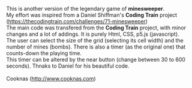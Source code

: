 This is another version of the legendary game of <b>minesweeper</b>.<br>
My effort was inspired from a Daniel Shiffman's <b>Coding Train</b> project (https://thecodingtrain.com/challenges/71-minesweeper)<br>
The main code was transfered from the <b>Coding Train</b> project, with minor changes and a lot of addings. It is purely Html, CSS, p5.js (javascript).<br>
The user can select the size of the grid (selecting its cell width) and the number of mines (bombs). There is also a timer (as the original one) that counts-down the playing time.<br>
This timer can be altered by the near button (change between 30 to 600 seconds).
Thnaks to Daniel for his beautiful code.<br><br>
Cooknas (http://www.cooknas.com)
